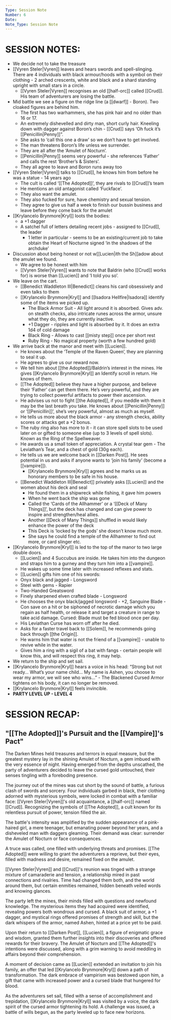 ```yaml
---
Type: Session Note
Number: 6
Date: 
Note_Type: Session Note
---
```

# SESSION NOTES:

- We decide not to take the treasure
- [[Vyren Steler|Vyren]] leaves and hears swords and spell-slinging. There are 4 individuals with black armour/hoods with a symbol on their clothing - 2 arched crescents, white and black and a shard standing upright with small stars in a circle.
	- [[Vyren Steler|Vyren]] recognises an old [[half-orc]] called [[Crud]]. His team of adventurers are losing the battle.
- Mid battle we see a figure on the ridge line (a [[dwarf]] - Boron). Two cloaked figures are behind him.
	- The first has two warhammers, she has pink hair and no older than 16 or 17.
	- An extremely dishevelled and dirty man, short curly hair. Kneeling down with dagger against Boron’s chin - [[Crud]] says ‘Oh fuck it’s [[Penicillin|Penny]]”.
	- She asks to ‘call this one a draw’ so we don’t have to get involved.
	- The man threatens Boron’s life unless we surrender.
	- They are all after the ‘Amulet of Nocturn’.
	- [[Penicillin|Penny]] seems very powerful - she references ‘Father’ and calls the rest ‘Brother’s & Sisters’.
	- They all agree to leave and Boron runs away too
- [[Vyren Steler|Vyren]] talks to [[Crud]], he knows him from before he was a statue - 14 years ago
	- The cult is called ‘[[The Adopted]]’, they are rivals to [[Crud]]’s team
	- He mentions an old antagonist called ‘Fuckface’.
	- They also want the amulet.
	- They also fucked for sure, have chemistry and sexual tension.
	- They agree to give us half a week to finish our bussin business and leave before they come back for the amulet
- [[Krylancelo Brynmore|Kryl]] loots the bodies:
	- a +1 dagger
	- A satchel full of letters detailing recent jobs - assigned to [[Crud]], the leader
		- 1 letter in particular - seems to be an existing/current job to take obtain the Heart of Nocturne signed ‘in the shadows of the archduke’
- Discussion about being honest or not w[[Lucien|ith the Sh]]adow about the amulet we found.
	- We agree to be honest with him
	- [[Vyren Steler|Vyren]] wants to note that Baldrin (who [[Crud]] works for) is worse than [[Lucien]] and ‘I told you so’.
- We leave on the cart.
	- [[Benedict Waddleton III|Benedict]] cleans his card obsessively and even talks to them
	- [[Krylancelo Brynmore|Kryl]] and [[Isadora Hellfire|Isadora]] identify some of the items we picked up.
		- The Black Armor Suit - All light around it is absorbed. Gives adv. on stealth checks, also intricate runes across the armor, unsure what they do, they are currently inactive.
		- +1 Dagger - ripples and light is absorbed by it. It does an extra 1d4 of cold damage
		- Black Ring - Allows to cast [[misty step]] once per short rest
		- Ruby Ring - No magical property (worth a few hundred gold)
- We arrive back at the manor and meet with [[Lucien]].
	- He knows about the ‘Temple of the Raven Queen’, they are planning to seal it up.
	- He agrees to give us our reward now.
	- We tell him about [[the Adopted]]/Baldrin’s interest in the mines. He gives [[Krylancelo Brynmore|Kryl]] an Identify scroll in return. He knows of them.
	- [[The Adopted]] believe they have a higher purpose, and believe their ‘Father’ can get them there. He’s very powerful, and they are trying to collect powerful artifacts to power their ascension.
	- He advises us not to fight [[the Adopted]], if you meddle with them it may be the last breath you take. He knows about [[Penicillin|Penny]] or ‘[[Penicillin]]’, she’s very powerful, almost as much as myself.
	- He tells us more about the black armor - any strength checks, ability scores or attacks get a +2 bonus.
	- The ruby ring also has more to it - it can store spell slots to be used later on or gifted to someone else (up to 3 levels of spell slots). Known as the Ring of the Spellweaver.
	- He awards us a small token of appreciation. A crystal tear gem - The Leviathan’s Tear, and a chest of gold (30g each).
	- He tells us we are welcome back in [[Darken Post]]. He sees potential in us and asks if anyone wants to ‘join his family’ (become a [[vampire]]).
		- [[Krylancelo Brynmore|Kryl]] agrees and he marks us as honorary members to be safe in his house.
	- [[Benedict Waddleton III|Benedict]] privately asks [[Lucien]] and the women about his deck and seal
		- He found them in a shipwreck while fishing, it gave him powers
		- When he went back the ship was gone
		- Called the ‘Cards of the Allhammer’ or a ‘[[Deck of Many Things]]’, but the deck has changed and can give power to inspire and strengthen/heal allies.
		- Another [[Deck of Many Things]] shuffled in would likely enhance the power of the deck
		- This Deck is ‘locked by the gods’ she doesn’t know much more.
		- She says he could find a temple of the Allhammer to find out more, or card slinger etc.
- [[Krylancelo Brynmore|Kryl]] is led to the top of the manor to two large double doors.
	- [[Lucien]] and 4 Succubus are inside. He takes him into the dungeon and straps him to a gurney and they turn him into a [[vampire]].
	- He wakes up some time later with increased reflexes and stats.
	- [[Lucien]] gifts him one of his swords:
	- Onyx black and jagged - Longsword
	- Steel with gems - Rapier
	- Two-Handed Greatsword
	- Finely sharpened elven crafted blade - Longsword
	- He chooses the onyx black/jagged longsword - +2, Sanguine Blade - Con save on a hit or be siphoned of necrotic damage which you regain as half health, or release it and target a creature in range to take acid damage. Cursed: Blade must be fed blood once per day.
	- His Leviathan Curse has worn off after he died.
	- Asks for a faster travel back to [[Solem]], he recommends going back through [[the Origin]].
	- He warns him that water is not the friend of a [[vampire]] - unable to revive while in the water.
	- Gives him a ring with a sigil of a bat with fangs - certain people will know this, and will respect this ring, it may help.
- We return to the ship and set sail.
- [[Krylancelo Brynmore|Kryl]] hears a voice in his head: “Strong but not ready… What’s your name child… My name is Ashen, you choose to wear my armor, we will see who wins…” - The Blackened Cursed Armor tightens on his body, it can no longer be removed.
- [[Krylancelo Brynmore|Kryl]] feels invincible.
- **PARTY LEVEL UP - LEVEL 4**

# SESSION RECAP:
## "[[The Adopted]]'s Pursuit and the [[Vampire]]'s Pact"

The Darken Mines held treasures and terrors in equal measure, but the greatest mystery lay in the shining Amulet of Nocturn, a gem imbued with the very essence of night. Having emerged from the depths unscathed, the party of adventurers decided to leave the cursed gold untouched, their senses tingling with a foreboding presence.

The journey out of the mines was cut short by the sound of battle, a furious clash of swords and sorcery. Four individuals garbed in black, their clothing adorned with mysterious symbols, were locked in combat with a familiar face: [[Vyren Steler|Vyren]]'s old acquaintance, a [[half-orc]] named [[Crud]]. Recognizing the symbols of [[The Adopted]], a cult known for its relentless pursuit of power, tension filled the air.

The battle's intensity was amplified by the sudden appearance of a pink-haired girl, a mere teenager, but emanating power beyond her years, and a disheveled man with daggers gleaming. Their demand was clear: surrender the Amulet of Nocturn or face consequences.

A truce was called, one filled with underlying threats and promises. [[The Adopted]] were willing to grant the adventurers a reprieve, but their eyes, filled with madness and desire, remained fixed on the amulet.

[[Vyren Steler|Vyren]] and [[Crud]]'s reunion was tinged with a strange mixture of camaraderie and tension, a relationship mired in past connections and rivalries. Time had changed them both, and the world around them, but certain enmities remained, hidden beneath veiled words and knowing glances.

The party left the mines, their minds filled with questions and newfound knowledge. The mysterious items they had acquired were identified, revealing powers both wondrous and cursed. A black suit of armor, a +1 dagger, and mystical rings offered promises of strength and skill, but the dark whispers of the armor, named Ashen, hinted at a price yet to be paid.

Upon their return to [[Darken Post]], [[Lucien]], a figure of enigmatic grace and wisdom, granted them further insights into their discoveries and offered rewards for their bravery. The Amulet of Nocturn and [[The Adopted]]'s intentions were discussed, along with a grim warning to avoid meddling in affairs beyond their comprehension.

A moment of decision came as [[Lucien]] extended an invitation to join his family, an offer that led [[Krylancelo Brynmore|Kryl]] down a path of transformation. The dark embrace of vampirism was bestowed upon him, a gift that came with increased power and a cursed blade that hungered for blood.

As the adventurers set sail, filled with a sense of accomplishment and trepidation, [[Krylancelo Brynmore|Kryl]] was visited by a voice, the dark spirit of the cursed armor tightening its hold. A challenge was issued, a battle of wills begun, as the party leveled up to face new horizons.